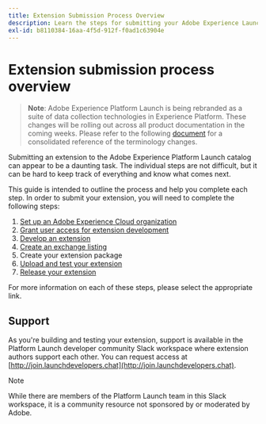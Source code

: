 ```yaml
---
title: Extension Submission Process Overview
description: Learn the steps for submitting your Adobe Experience Launch extension from development to release.
exl-id: b8110384-16aa-4f5d-912f-f0ad1c63904e
---
```

# Extension submission process overview

>**Note**: Adobe Experience Platform Launch is being rebranded as a suite of data collection technologies in Experience Platform. These changes will be rolling out across all product documentation in the coming weeks. Please refer to the following [document](../../launch-name-updates) for a consolidated reference of the terminology changes.

Submitting an extension to the Adobe Experience Platform Launch catalog can appear to be a daunting task.  The individual steps are not difficult, but it can be hard to keep track of everything and know what comes next.

This guide is intended to outline the process and help you complete each step.  In order to submit your extension, you will need to complete the following steps:

1. [Set up an Adobe Experience Cloud organization](./setup.md)
2. [Grant user access for extension development](./access.md)
3. [Develop an extension](./develop.md)
4. [Create an exchange listing](./create-listing.md)
5. Create your extension package
6. [Upload and test your extension](./upload-and-test.md)
7. [Release your extension](./release.md)

For more information on each of these steps, please select the appropriate link.

## Support

As you're building and testing your extension, support is available in the Platform Launch developer community Slack workspace where extension authors support each other. You can request access at [http://join.launchdevelopers.chat](http://join.launchdevelopers.chat). 

>[!NOTE]
>
>While there are members of the Platform Launch team in this Slack workspace, it is a community resource not sponsored by or moderated by Adobe.
